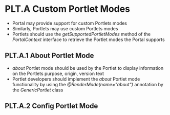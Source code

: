 # PLT.A Custom Portlet Modes
* Portal may provide support for custom Portlets modes
* Similarly, Portlets may use custom Portlets modes
* Portlets should use the *getSupportedPortletModes* method of the *PortalContext* interface to retrieve the Portlet modes the Portal supports

## PLT.A.1 About Portlet Mode
* *about* Portlet mode should be used by the Portlet to display information on the Portlets purpose, origin, version text
* Portlet developers should implement the *about* Portlet mode functionality by using the *@RenderMode(name="about")* annotation by the *GenericPortlet* class

## PLT.A.2 Config Portlet Mode